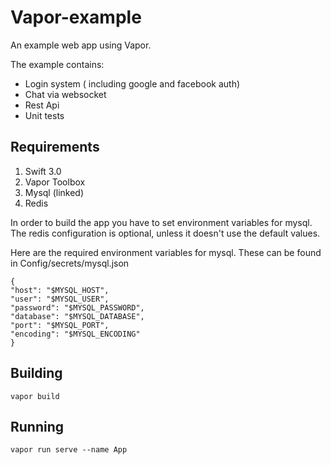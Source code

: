 # Vapor-example
An example web app using Vapor.

The example contains:
-  Login system ( including google and facebook auth)
- Chat via websocket
- Rest Api
- Unit tests

## Requirements

1. Swift 3.0
2. Vapor Toolbox
2. Mysql (linked)
3. Redis

In order to build the app you have to set environment variables for mysql. The redis configuration is optional, unless it doesn't use the default values.

Here are the required environment variables for mysql. These can be found in Config/secrets/mysql.json
```
{
"host": "$MYSQL_HOST",
"user": "$MYSQL_USER",
"password": "$MYSQL_PASSWORD",
"database": "$MYSQL_DATABASE",
"port": "$MYSQL_PORT",
"encoding": "$MYSQL_ENCODING"
}
```
## Building
```
vapor build
```
## Running
```
vapor run serve --name App
```
